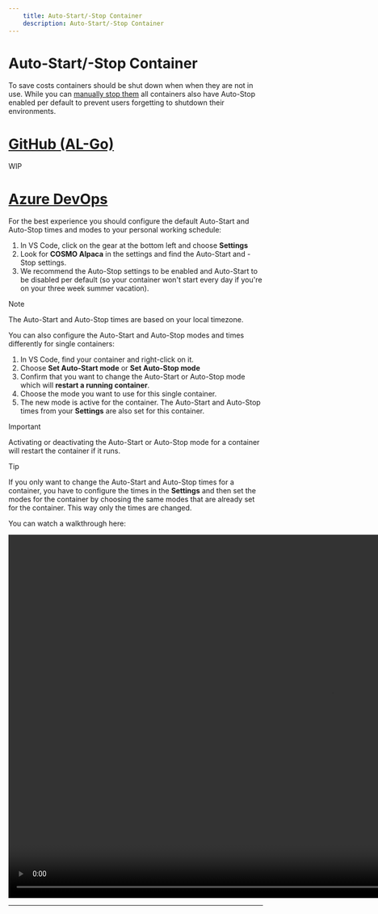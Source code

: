```yaml
---
    title: Auto-Start/-Stop Container
    description: Auto-Start/-Stop Container
---
```


# Auto-Start/-Stop Container

To save costs containers should be shut down when when they are not in use. While you can [manually stop them](startstop-container.md) all containers also have Auto-Stop enabled per default to prevent users forgetting to shutdown their environments.

# [**GitHub (AL-Go)**](#tab/github)
WIP

# [**Azure DevOps**](#tab/azdevops)

For the best experience you should configure the default Auto-Start and Auto-Stop times and modes to your personal working schedule:

1. In VS Code, click on the gear at the bottom left and choose **Settings**
1. Look for **COSMO Alpaca** in the settings and find the Auto-Start and -Stop settings.
1. We recommend the Auto-Stop settings to be enabled and Auto-Start to be disabled per default (so your container won't start every day if you're on your three week summer vacation).

> [!NOTE]
> The Auto-Start and Auto-Stop times are based on your local timezone.

You can also configure the Auto-Start and Auto-Stop modes and times differently for single containers:

1. In VS Code, find your container and right-click on it.
1. Choose **Set Auto-Start mode** or **Set Auto-Stop mode**
1. Confirm that you want to change the Auto-Start or Auto-Stop mode which will **restart a running container**.
1. Choose the mode you want to use for this single container.
1. The new mode is active for the container. The Auto-Start and Auto-Stop times from your **Settings** are also set for this container.

> [!IMPORTANT]
> Activating or deactivating the Auto-Start or Auto-Stop mode for a container will restart the container if it runs.

> [!TIP]
> If you only want to change the Auto-Start and Auto-Stop times for a container, you have to configure the times in the **Settings** and then set the modes for the container by choosing the same modes that are already set for the container. This way only the times are changed.

You can watch a walkthrough here:

<video width="1280px" height="720px" controls>
  <source src="../media/vscode/auto-startstop.mp4" type="video/mp4">
  Your browser does not support the video tag.
</video>

---